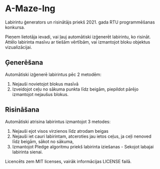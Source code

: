 # A-Maze-Ing
Labirintu ģenerators un risinātājs priekš 2021. gada RTU programmēšanas konkursa.

Pieņem lietotāja ievadi, vai ļauj automātiski izģenerēt labirintu, ko risināt. Attēlo labirinta masīvu
ar tiešām vērtībām, vai izmantojot bloku objektus vizualizācijai.

## Ģenerēšana
Automātiski izģenerē labirintus pēc 2 metodēm:
1. Nejauši novietojot blokus masīvā
2. Izveidojot ceļu no sākuma punkta līdz beigām, piepildot pārējo izmantojot nejaušus blokus.

## Risināšana
Automātiski atrisina labirintus izmantojot 3 metodes:
1. Nejauši ejot visos virzienos līdz atrodam beigas
2. Nejauši iet cauri labirintam, atceroties jau ietos ceļus, ja ceļi nenoved līdz beigām, sākot no sākuma,
3. Izmantojot Pledge algoritmu priekš labirinta iziešanas - Sekojot labajai labirinta sienai.


Licencēts zem MIT licenses, vairāk informācijas LICENSE failā.